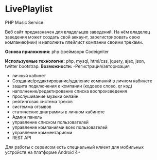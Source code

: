 # LivePlaylist
PHP Music Service


Веб сайт предназначен для владельцев заведений. 
На нём владелец заведения может создать свой аккаунт, зарегистрировать свою компанию(нии) и наполнить плейлист компании своими треками.

<b>Основа приложения:</b> php фреймворк Codeigniter

<b>Используемые технологии:</b> php, mysql, html/css, jquery, ajax, json, twitter bootstrap.
<b>Возможности:</b>
-Регистрация/авторизация
- личный кабинет
- Создание/редактирование/удаление компаний в личном кабинете
- защита подключения к компании (кодовое слово, qr код)
- наполнение/редактирование списка воспроизведения
- прослушивание музыки онлайн
- рейтинговая система треков
- системма отзывов
- статические диаграммы в личном кабинете
- Админ панель
- управление списком пользователей
- управление компаниями всех пользователей
- управление комментариями
- REST API

Для работы с сервисом есть специальный клиент для мобильных устройств на платформе Android 4+

